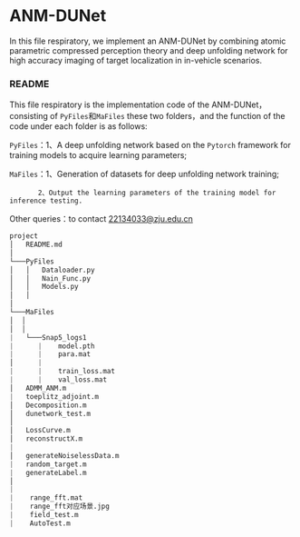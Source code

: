 # ANM-DUNet

In this file respiratory, we implement an ANM-DUNet by combining atomic parametric compressed perception theory and deep unfolding network for high accuracy imaging of target localization in in-vehicle scenarios.

### README

This file respiratory is the implementation code of the ANM-DUNet，consisting of `PyFiles`和`MaFiles` these two folders，and the function of the code under each folder is as follows:

`PyFiles`：1、A deep unfolding network based on the `Pytorch` framework for training models to acquire learning parameters;

`MaFiles`：1、Generation of datasets for deep unfolding network training;

```
	   2、Output the learning parameters of the training model for inference testing.
```

Other queries：to contact 22134033@zju.edu.cn

```python
project
│   README.md
│
└───PyFiles
│   │   Dataloader.py 
│   │   Nain_Func.py  
│   │   Models.py     
│   │   
│ 
└───MaFiles
│  │
│  │
|   └───Snap5_logs1  
|      |    model.pth  
|      |    para.mat   
│      |               
|      |    train_loss.mat
|      |    val_loss.mat  
│   ADMM_ANM.m       
|   toeplitz_adjoint.m 
│   Decomposition.m  
│   dunetwork_test.m 
│                    
│   LossCurve.m     
│   reconstructX.m   
|   
│   generateNoiselessData.m  
|   random_target.m 
|   generateLabel.m  
│                   
|  
|    range_fft.mat   
|    range_fft对应场景.jpg    
|    field_test.m    
|    AutoTest.m      
```